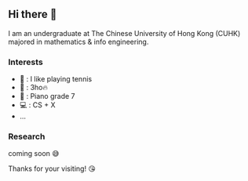 ## Hi there 👋
I am an undergraduate at The Chinese University of Hong Kong (CUHK) majored in mathematics & info engineering.

### Interests
- 🎾 : I like playing tennis
- 🎵 : 3ho🔥
- 🎹 : Piano grade 7
- 💻 : CS + X
- ...

### Research
coming soon 😅

Thanks for your visiting! 😘

